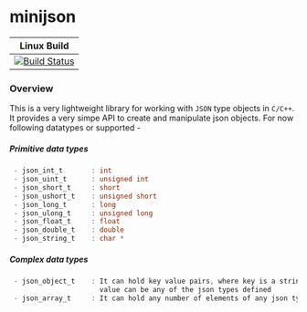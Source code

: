minijson
========
| Linux Build |
|:-----------:|
|[![Build Status](https://travis-ci.org/tibabit/minijson.svg?branch=master)](https://travis-ci.org/tibabit/minijson)|

### Overview
This is a very lightweight library for working with `JSON` type objects in `C/C++`. It provides a very simpe API to create and manipulate json objects. For now following datatypes or supported -

##### Primitive data types
```C
 - json_int_t       : int
 - json_uint_t      : unsigned int
 - json_short_t     : short
 - json_ushort_t    : unsigned short
 - json_long_t      : long
 - json_ulong_t     : unsigned long
 - json_float_t     : float
 - json_double_t    : double
 - json_string_t    : char *
```
##### Complex data types
```C
 - json_object_t    : It can hold key value pairs, where key is a string and
                      value can be any of the json types defined
 - json_array_t     : It can hold any number of elements of any json types
```
